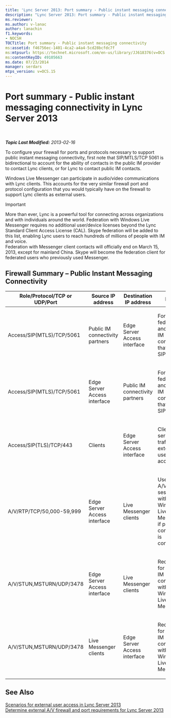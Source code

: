 ```yaml
---
title: 'Lync Server 2013: Port summary - Public instant messaging connectivity'
description: "Lync Server 2013: Port summary - Public instant messaging connectivity."
ms.reviewer: 
ms.author: v-lanac
author: lanachin
f1.keywords:
- NOCSH
TOCTitle: Port summary - Public instant messaging connectivity
ms:assetid: f46756ec-1401-4ca2-a4a4-5cd28bcfdc7f
ms:mtpsurl: https://technet.microsoft.com/en-us/library/JJ618376(v=OCS.15)
ms:contentKeyID: 49105663
ms.date: 07/23/2014
manager: serdars
mtps_version: v=OCS.15
---
```


# Port summary - Public instant messaging connectivity in Lync Server 2013

<div data-xmlns="http://www.w3.org/1999/xhtml">

<div class="topic" data-xmlns="http://www.w3.org/1999/xhtml" data-msxsl="urn:schemas-microsoft-com:xslt" data-cs="https://msdn.microsoft.com/">

<div data-asp="https://msdn2.microsoft.com/asp">



</div>

<div id="mainSection">

<div id="mainBody">

<span> </span>

_**Topic Last Modified:** 2013-02-16_

To configure your firewall for ports and protocols necessary to support public instant messaging connectivity, first note that SIP/MTLS/TCP 5061 is bidirectional to account for the ability of contacts in the public IM provider to contact Lync clients, or for Lync to contact public IM contacts.

Windows Live Messenger can participate in audio/video communications with Lync clients. This accounts for the very similar firewall port and protocol configuration that you would typically have on the firewall to support Lync clients as external users.

<div>


> [!IMPORTANT]  
> More than ever, Lync is a powerful tool for connecting across organizations and with individuals around the world. Federation with Windows Live Messenger requires no additional user/device licenses beyond the Lync Standard Client Access License (CAL). Skype federation will be added to this list, enabling Lync users to reach hundreds of millions of people with IM and voice.<BR>Federation with Messenger client contacts will officially end on March 15, 2013, except for mainland China. Skype will become the federation client for federated users who previously used Messenger.



</div>

<div>

## Firewall Summary – Public Instant Messaging Connectivity


<table>
<colgroup>
<col style="width: 25%" />
<col style="width: 25%" />
<col style="width: 25%" />
<col style="width: 25%" />
</colgroup>
<thead>
<tr class="header">
<th>Role/Protocol/TCP or UDP/Port</th>
<th>Source IP address</th>
<th>Destination IP address</th>
<th>Notes</th>
</tr>
</thead>
<tbody>
<tr class="odd">
<td><p>Access/SIP(MTLS)/TCP/5061</p></td>
<td><p>Public IM connectivity partners</p></td>
<td><p>Edge Server Access interface</p></td>
<td><p>For federated and public IM connectivity that use SIP.</p></td>
</tr>
<tr class="even">
<td><p>Access/SIP(MTLS)/TCP/5061</p></td>
<td><p>Edge Server Access interface</p></td>
<td><p>Public IM connectivity partners</p></td>
<td><p>For federated and public IM connectivity that use SIP.</p></td>
</tr>
<tr class="odd">
<td><p>Access/SIP(TLS)/TCP/443</p></td>
<td><p>Clients</p></td>
<td><p>Edge Server Access interface</p></td>
<td><p>Client-to-server SIP traffic for external user access.</p></td>
</tr>
<tr class="even">
<td><p>A/V/RTP/TCP/50,000-59,999</p></td>
<td><p>Edge Server Access interface</p></td>
<td><p>Live Messenger clients</p></td>
<td><p>Used for A/V sessions with Windows Live Messenger if public IM connectivity is configured.</p></td>
</tr>
<tr class="odd">
<td><p>A/V/STUN,MSTURN/UDP/3478</p></td>
<td><p>Edge Server Access interface</p></td>
<td><p>Live Messenger clients</p></td>
<td><p>Required for public IM connectivity with Windows Live Messenger.</p></td>
</tr>
<tr class="even">
<td><p>A/V/STUN,MSTURN/UDP/3478</p></td>
<td><p>Live Messenger clients</p></td>
<td><p>Edge Server Access interface</p></td>
<td><p>Required for public IM connectivity with Windows Live Messenger.</p></td>
</tr>
</tbody>
</table>


</div>

<div>

## See Also


[Scenarios for external user access in Lync Server 2013](lync-server-2013-scenarios-for-external-user-access.md)  
[Determine external A/V firewall and port requirements for Lync Server 2013](lync-server-2013-determine-external-a-v-firewall-and-port-requirements.md)  
  

</div>

</div>

<span> </span>

</div>

</div>

</div>

